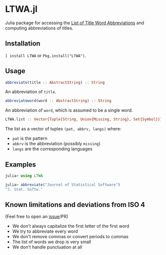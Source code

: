 # LTWA.jl

Julia package for accessing the [List of Title Word Abbreviations](https://www.issn.org/services/online-services/access-to-the-ltwa/) and computing abbreviations of titles.

## Installation

`] install LTWA` or `Pkg.install("LTWA")`.

## Usage

```julia
abbreviate(title :: AbstractString) :: String
```

An abbreviation of `title`.

```julia
abbreviateword(word :: AbstractString) :: String
```

An abbreviation of `word`, which is assumed to be a single word.

```julia
LTWA.list :: Vector{Tuple{String, Union{Missing, String}, Set{Symbol}}}
```

The list as a vector of tuples `(pat, abbrv, langs)` where:
* `pat` is the pattern
* `abbrv` is the abbreviation (possibly `missing`)
* `langs` are the corresponding languages

## Examples
```julia
julia> using LTWA

julia> abbreviate("Journal of Statistical Software")
"J. Stat. Softw."
```

## Known limitations and deviations from ISO 4
(Feel free to open an [issue](https://github.com/cjdoris/LTWA.jl/issues)/PR)
* We don't always capitalize the first letter of the first word
* We try to abbreviate every word
* We don't remove commas or convert periods to commas
* The list of words we drop is very small
* We don't handle punctuation at all
